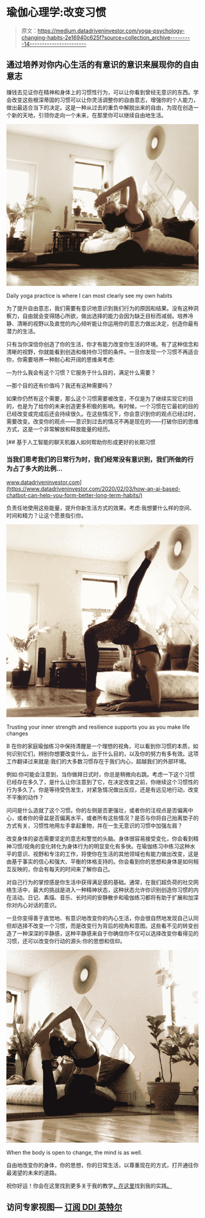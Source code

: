 # 瑜伽心理学:改变习惯

> 原文：<https://medium.datadriveninvestor.com/yoga-psychology-changing-habits-2e16940c625f?source=collection_archive---------14----------------------->

## 通过培养对你内心生活的有意识的意识来展现你的自由意志

赚钱去见证你在精神和身体上的习惯性行为，可以让你看到曾经无意识的东西。学会改变这些根深蒂固的习惯可以让你灵活调整你的自由意志，增强你的个人能力，做出最适合当下的决定。这是一种从过去的重负中解脱出来的自由，为现在创造一个新的天地，引领你走向一个未来，在那里你可以继续自由地生活。

![](img/70bed687f8e4ba03015f15856cb73bfb.png)

Daily yoga practice is where I can most clearly see my own habits

为了提升自由意志，我们需要有意识地意识到我们行为的原因和结果。没有这种洞察力，自由就会变得随心所欲，做出选择的能力会因为缺乏目标而减弱。培养冷静、清晰的视野以及直觉的内心倾听能让你运用你的意志力做出决定，创造你最有潜力的生活。

只有当你深信你创造了你的生活，你才有能力改变你生活的环境。有了这种信念和清晰的视野，你就能看到创造和维持你习惯的条件。一旦你发现一个习惯不再适合你，你需要培养一种耐心和开阔的思维来考虑:

—为什么我会有这个习惯？它服务于什么目的，满足什么需要？

—那个目的还有价值吗？我还有这种需要吗？

如果你仍然有这个需要，那么这个习惯需要被改变，不仅是为了继续实现它的目的，也是为了给你的未来创造更多积极的影响。有时候，一个习惯在它最初的目的已经改变或完成后还会持续很久。在这些情况下，你会意识到你的观点已经过时，需要改变。改变你的观点——意识到过去的情况不再是现在的——打破你旧的思维方式，这是一个非常解放和释放能量的经历。

[](https://www.datadriveninvestor.com/2020/02/03/how-an-ai-based-chatbot-can-help-you-form-better-long-term-habits/) [## 基于人工智能的聊天机器人如何帮助你形成更好的长期习惯

### 当我们思考我们的日常行为时，我们经常没有意识到，我们所做的行为占了多大的比例…

www.datadriveninvestor.com](https://www.datadriveninvestor.com/2020/02/03/how-an-ai-based-chatbot-can-help-you-form-better-long-term-habits/) 

负责任地使用这些能量，提升你新生活方式的效果。考虑:我想要什么样的空间、时间和精力？让这个愿景指引你。

![](img/1dd4d051d9cad76622a1cf34f20700a0.png)

Trusting your inner strength and resilience supports you as you make life changes

B 在你的家庭瑜伽练习中保持清醒是一个理想的视角，可以看到你习惯的本质，如何识别它们，辨别你想要改变什么，出于什么目的，以及你的努力有多有效。这项工作翻译过来就是:我们的大多数习惯存在于我们内心，超越我们的外部环境。

例如:你可能会注意到，当你做拜日式时，你总是稍微向右跳。考虑一下这个习惯已经存在多久了，是什么让你注意到了它，在决定改变之前，你继续这个习惯性的行为多久了。你是等待受伤发生，对紧急情况做出反应，还是有远见地行动，改变不平衡的动作？

问问是什么造就了这个习惯。你的左侧是否更强壮，或者你的注视点是否偏离中心，或者你的骨盆是否偏离水平，或者所有这些情况？是否与你将自己抬离垫子的方式有关，习惯性地用左手拿起重物，并在一生无意识的习惯中加强左肩？

改变身体的姿态需要坚定的意志和警觉的头脑。身体很容易接受变化，你会看到精神习惯/视角的变化转化为身体行为的明显变化有多快。在瑜伽练习中练习这种水平的意识、视野和专注的工作，将使你在生活的其他领域也有能力做出改变，这是由基于事实的信心和强大、平衡的体格支持的。你会看到你的思想和身体是如何相互反映的，你会有每天的时间来了解你自己。

对自己行为的掌控感是你生活中获得满足感的基础。通常，在我们超负荷的社交网络生活中，最大的挑战是进入一种精神状态，这种状态允许你识别创造你习惯的内在活动。日记、素描、音乐、长时间的安静散步和瑜伽练习都将有助于扩展和加深你对内心对话的意识。

一旦你变得善于直觉地、有意识地改变你的内心生活，你会很自然地发现自己认同但却选择不改变一个习惯，而是改变行为背后的视角和意图。这些看不见的转变创造了一种深深的平静感，这种平静感来自于你确信你不仅可以选择改变你看得见的习惯，还可以改变你行动的源头:你的思想和信仰。

![](img/f57f1f3a4ec6275e698c4374f11bb908.png)

When the body is open to change, the mind is as well.

自由地改变你的身体，你的思想，你的日常生活，以尊重现在的方式，打开通往你最渴望的未来的道路。

祝你好运！你会在这里找到更多关于我的教学[，在这里](http://megnapaula.com)找到我的实践[。](http://instagram.com/megnapaula)

## 访问专家视图— [订阅 DDI 英特尔](https://datadriveninvestor.com/ddi-intel)